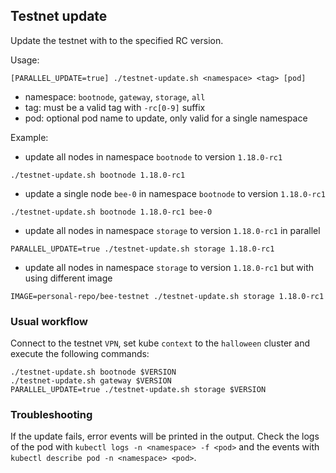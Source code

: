 ## Testnet update

Update the testnet with to the specified RC version.

Usage:
```
[PARALLEL_UPDATE=true] ./testnet-update.sh <namespace> <tag> [pod]
```
- namespace: `bootnode`, `gateway`, `storage`, `all`
- tag: must be a valid tag with `-rc[0-9]` suffix
- pod: optional pod name to update, only valid for a single namespace

Example:
- update all nodes in namespace `bootnode` to version `1.18.0-rc1`
```
./testnet-update.sh bootnode 1.18.0-rc1
```
- update a single node `bee-0` in namespace `bootnode` to version `1.18.0-rc1`
```
./testnet-update.sh bootnode 1.18.0-rc1 bee-0
```
- update all nodes in namespace `storage` to version `1.18.0-rc1` in parallel
```
PARALLEL_UPDATE=true ./testnet-update.sh storage 1.18.0-rc1
```
- update all nodes in namespace `storage` to version `1.18.0-rc1` but with using different image
```
IMAGE=personal-repo/bee-testnet ./testnet-update.sh storage 1.18.0-rc1
```

### Usual workflow
Connect to the testnet `VPN`, set kube `context` to the `halloween` cluster and execute the following commands:
```
./testnet-update.sh bootnode $VERSION
./testnet-update.sh gateway $VERSION
PARALLEL_UPDATE=true ./testnet-update.sh storage $VERSION
```

### Troubleshooting
If the update fails, error events will be printed in the output.
Check the logs of the pod with `kubectl logs -n <namespace> -f <pod>` and the events with `kubectl describe pod -n <namespace> <pod>`.
